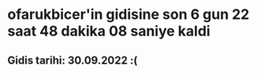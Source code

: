 # ofarukbicer'in gidisine son 6 gun 22 saat 48 dakika 08 saniye kaldi

## Gidis tarihi: 30.09.2022 :(
